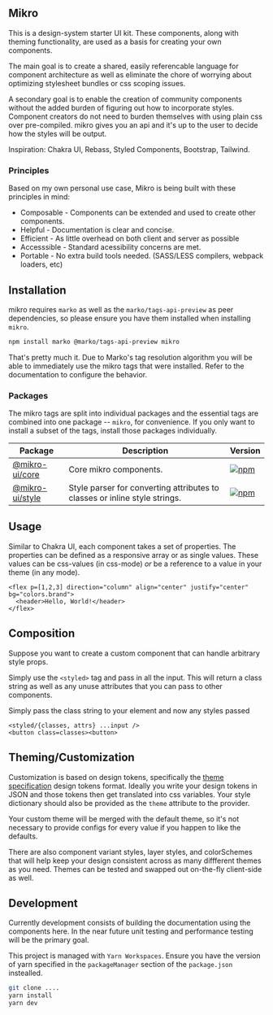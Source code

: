 ## Mikro

This is a design-system starter UI kit. These components, along with theming functionality, are used as a basis for creating your own components.

The main goal is to create a shared, easily referencable language for component architecture as well as eliminate the chore of worrying about optimizing stylesheet bundles or css scoping issues.

A secondary goal is to enable the creation of community components without the added burden of figuring out how to incorporate styles. Component creators do not need to burden themselves with using plain css over pre-compiled. mikro gives you an api and it's up to the user to decide how the styles will be output.

Inspiration: Chakra UI, Rebass, Styled Components, Bootstrap, Tailwind.

### Principles

Based on my own personal use case, Mikro is being built with these principles in mind:

- Composable - Components can be extended and used to create other components.
- Helpful - Documentation is clear and concise. 
- Efficient - As little overhead on both client and server as possible
- Accesssible - Standard acessibility concerns are met.
- Portable - No extra build tools needed. (SASS/LESS compilers, webpack loaders, etc)

## Installation

mikro requires `marko` as well as the `marko/tags-api-preview` as peer dependencies, so please ensure you have them installed when installing `mikro`.

```sh
npm install marko @marko/tags-api-preview mikro
```

That's pretty much it. Due to Marko's tag resolution algorithm you will be able to immediately use the mikro tags that were installed. Refer to the documentation to configure the behavior.

### Packages

The mikro tags are split into individual packages and the essential tags are combined into one package -- `mikro`, for convenience. If you only want to install a subset of the tags, install those packages individually.

| **Package** | **Description** | **Version** |
| ----------- | --------------- | --------------- |
| [@mikro-ui/core](./packages/mikro-ui-core) | Core mikro components. | [<img src="https://img.shields.io/npm/v/@mikro-ui/core" alt="npm" />](https://www.npmjs.com/package/@mikro-ui/core) |
| [@mikro-ui/style](./packages/mikro-style) | Style parser for converting attributes to classes or inline style strings. | [<img src="https://img.shields.io/npm/v/@mikro-ui/style" alt="npm" />](https://www.npmjs.com/package/@mikro-ui/style) |

## Usage

Similar to Chakra UI, each component takes a set of properties. The properties can be defined as a responsive array or as single values. These values can be css-values (in css-mode) _or_ be a reference to a value in your theme (in any mode).

```marko
<flex p=[1,2,3] direction="column" align="center" justify="center" bg="colors.brand">
  <header>Hello, World!</header>
</flex>
```

## Composition

Suppose you want to create a custom component that can handle arbitrary style props.

Simply use the `<styled>` tag and pass in all the input. This will return a class string as well as any unuse attributes that you can pass to other components.

Simply pass the class string to your element and now any styles passed 

```marko
<styled/{classes, attrs} ...input />
<button class=classes><button>
```

## Theming/Customization

Customization is based on design tokens, specifically the [theme specification](https://styled-system.com/theme-specification/) design tokens format. Ideally you write your design tokens in JSON and those tokens then get translated into css variables. Your style dictionary should also be provided as the `theme` attribute to the provider.

Your custom theme will be merged with the default theme, so it's not necessary to provide configs for every value if you happen to like the defaults.

There are also component variant styles, layer styles, and colorSchemes that will help keep your design consistent across as many diffferent themes as you need. Themes can be tested and swapped out on-the-fly client-side as well.

## Development

Currently development consists of building the documentation using the components here.
In the near future unit testing and performance testing will be the primary goal.

This project is managed with `Yarn Workspaces`. Ensure you have the version of yarn specified in the `packageManager` section of the `package.json` instealled.

```sh
git clone ....
yarn install
yarn dev
```
